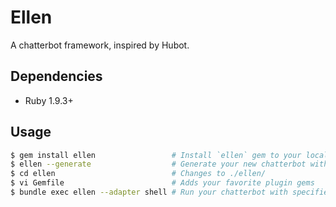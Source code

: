 # Ellen
A chatterbot framework, inspired by Hubot.

## Dependencies
* Ruby 1.9.3+

## Usage
```sh
$ gem install ellen                 # Install `ellen` gem to your local machine
$ ellen --generate                  # Generate your new chatterbot with ./ellen/ directory
$ cd ellen                          # Changes to ./ellen/
$ vi Gemfile                        # Adds your favorite plugin gems
$ bundle exec ellen --adapter shell # Run your chatterbot with specified adapter
```
